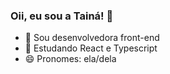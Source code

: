 ### Oii, eu sou a Tainá! 👋


- 🔭 Sou desenvolvedora front-end
- 🌱 Estudando React e Typescript
- 😄 Pronomes: ela/dela
